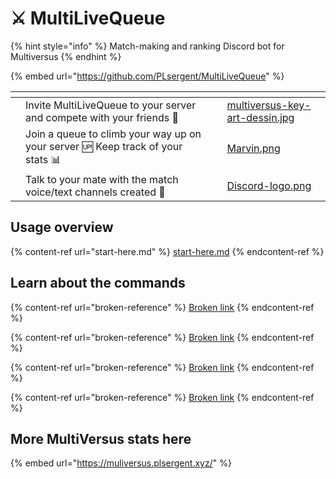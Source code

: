 # ⚔ MultiLiveQueue

{% hint style="info" %}
Match-making and ranking Discord bot for Multiversus
{% endhint %}

{% embed url="https://github.com/PLsergent/MultiLiveQueue" %}

<table data-view="cards"><thead><tr><th></th><th></th><th></th><th data-hidden data-card-cover data-type="files"></th></tr></thead><tbody><tr><td></td><td>Invite MultiLiveQueue to your server and compete with your friends <span data-gb-custom-inline data-tag="emoji" data-code="1f3b2">🎲</span></td><td></td><td><a href=".gitbook/assets/multiversus-key-art-dessin.jpg">multiversus-key-art-dessin.jpg</a></td></tr><tr><td></td><td>Join a queue to climb your way up on your server <span data-gb-custom-inline data-tag="emoji" data-code="1f199">🆙</span> Keep track of your stats <span data-gb-custom-inline data-tag="emoji" data-code="1f4ca">📊</span></td><td></td><td><a href=".gitbook/assets/Marvin.png">Marvin.png</a></td></tr><tr><td></td><td>Talk to your mate with the match voice/text channels created <span data-gb-custom-inline data-tag="emoji" data-code="1f389">🎉</span></td><td></td><td><a href=".gitbook/assets/Discord-logo.png">Discord-logo.png</a></td></tr></tbody></table>

## Usage overview

{% content-ref url="start-here.md" %}
[start-here.md](start-here.md)
{% endcontent-ref %}

## Learn about the commands

{% content-ref url="broken-reference" %}
[Broken link](broken-reference)
{% endcontent-ref %}

{% content-ref url="broken-reference" %}
[Broken link](broken-reference)
{% endcontent-ref %}

{% content-ref url="broken-reference" %}
[Broken link](broken-reference)
{% endcontent-ref %}

{% content-ref url="broken-reference" %}
[Broken link](broken-reference)
{% endcontent-ref %}

## More MultiVersus stats here

{% embed url="https://muliversus.plsergent.xyz/" %}
